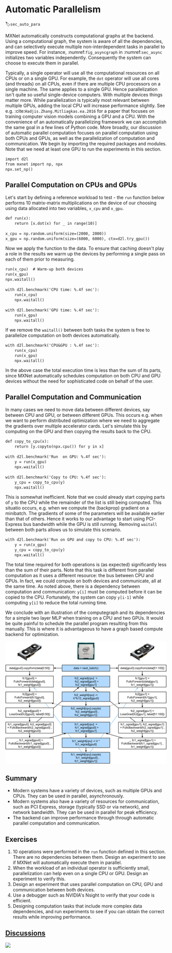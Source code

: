 # Automatic Parallelism
:label:`sec_auto_para`

MXNet automatically constructs computational graphs at the backend. Using a
computational graph, the system is aware of all the dependencies,
and can selectively execute multiple non-interdependent tasks in parallel to
improve speed. For instance, :numref:`fig_asyncgraph` in :numref:`sec_async` initializes two variables independently. Consequently the system can choose to execute them in parallel.

Typically, a single operator will use all the computational resources on all CPUs or on a single GPU. For example, the `dot` operator will use all cores (and threads) on all CPUs, even if there are multiple CPU processors on a single machine. The same applies to a single GPU. Hence parallelization isn't quite so useful single-device computers. With multiple devices things matter more. While parallelization is typically most relevant between multiple GPUs, adding the local CPU will increase performance slightly. See e.g. :cite:`Hadjis.Zhang.Mitliagkas.ea.2016` for a paper that focuses on training computer vision models combining a GPU and a CPU. With the convenience of an automatically parallelizing framework we can accomplish the same goal in a few lines of Python code. More broadly, our discussion of automatic parallel computation focuses on parallel computation using both CPUs and GPUs, as well as the parallelization of computation and communication.
We begin by importing the required packages and modules. Note that we need at least one GPU to run the experiments in this section.

```{.python .input}
import d2l
from mxnet import np, npx
npx.set_np()
```

## Parallel Computation on CPUs and GPUs

Let's start by defining a reference workload to test - the `run` function below performs 10 matrix-matrix multiplications on the device of our choosing using data allocated into two variables, `x_cpu` and `x_gpu`.

```{.python .input}
def run(x):
    return [x.dot(x) for _ in range(10)]

x_cpu = np.random.uniform(size=(2000, 2000))
x_gpu = np.random.uniform(size=(6000, 6000), ctx=d2l.try_gpu())
```

Now we apply the function to the data. To ensure that caching doesn't play a role in the results we warm up the devices by performing a single pass on each of them prior to measuring.

```{.python .input}
run(x_cpu)  # Warm-up both devices
run(x_gpu)
npx.waitall()  

with d2l.benchmark('CPU time: %.4f sec'):
    run(x_cpu)
    npx.waitall()

with d2l.benchmark('GPU time: %.4f sec'):
    run(x_gpu)
    npx.waitall()
```

If we remove the `waitall()` between both tasks the system is free to parallelize computation on both devices automatically.

```{.python .input}
with d2l.benchmark('CPU&GPU : %.4f sec'):
    run(x_cpu)
    run(x_gpu)
    npx.waitall()
```

In the above case the total execution time is less than the sum of its parts, since MXNet automatically schedules computation on both CPU and GPU devices without the need for sophisticated code on behalf of the user. 

## Parallel Computation and Communication

In many cases we need to move data between different devices, say between CPU and GPU, or between different GPUs. This occurs e.g. when we want to perform distributed optimization where we need to aggregate the gradients over multiple accelerator cards. Let's simulate this by computing on the GPU and then copying the results back to the CPU.

```{.python .input}
def copy_to_cpu(x):
    return [y.copyto(npx.cpu()) for y in x]

with d2l.benchmark('Run  on GPU: %.4f sec'):
    y = run(x_gpu)
    npx.waitall()

with d2l.benchmark('Copy to CPU: %.4f sec'):
    y_cpu = copy_to_cpu(y)
    npx.waitall()
```

This is somewhat inefficient. Note that we could already start copying parts of `y` to the CPU while the remainder of the list is still being computed. This situatio occurs, e.g. when we compute the (backprop) gradient on a minibatch. The gradients of some of the parameters will be available earlier than that of others. Hence it works to our advantage to start using PCI-Express bus bandwidth while the GPU is still running. Removing `waitall` between both parts allows us to simulate this scenario.

```{.python .input}
with d2l.benchmark('Run on GPU and copy to CPU: %.4f sec'):
    y = run(x_gpu)
    y_cpu = copy_to_cpu(y)
    npx.waitall()
```

The total time required for both operations is (as expected) significantly less than the sum of their parts. Note that this task is different from parallel computation as it uses a different resource: the bus between CPU and GPUs. In fact, we could compute on both devices and communicate, all at the same time. As noted above, there is a dependency between computation and communication: `y[i]` must be computed before it can be copied to the CPU. Fortunately, the system can copy `y[i-1]` while computing `y[i]` to reduce the total running time.

We conclude with an illustration of the computegraph and its dependencies for a simple two layer MLP when training on a CPU and two GPUs. It would be quite painful to schedule the parallel program resulting from this manually. This is where it is advantageous to have a graph based compute backend for optimization.

![Two layer MLP on a CPU and 2 GPUs.](../img/twogpu.svg)

## Summary

* Modern systems have a variety of devices, such as multiple GPUs and CPUs. They can be used in parallel, asynchronously. 
* Modern systems also have a variety of resources for communication, such as PCI Express, storage (typically SSD or via network), and network bandwidth. They can be used in parallel for peak efficiency. 
* The backend can improve performance through through automatic parallel computation and communication. 

## Exercises

1. 10 operations were performed in the `run` function defined in this section. There are no dependencies between them. Design an experiment to see if MXNet will automatically execute them in parallel.
1. When the workload of an individual operator is sufficiently small, parallelization can help even on a single CPU or GPU. Design an experiment to verify this. 
1. Design an experiment that uses parallel computation on CPU, GPU and communication between both devices.
1. Use a debugger such as NVIDIA's Nsight to verify that your code is efficient. 
1. Designing computation tasks that include more complex data dependencies, and run experiments to see if you can obtain the correct results while improving performance.

## [Discussions](https://discuss.mxnet.io/t/2382)

![](../img/qr_auto-parallelism.svg)
